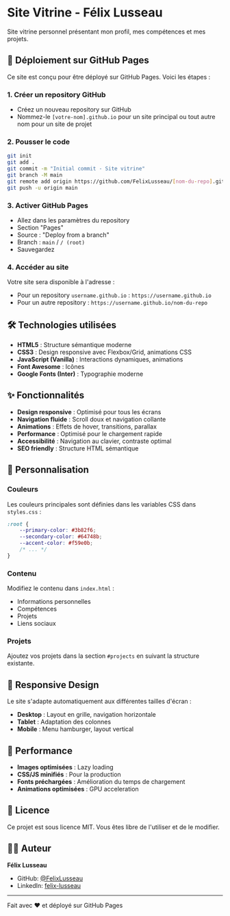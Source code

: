 # Site Vitrine - Félix Lusseau

Site vitrine personnel présentant mon profil, mes compétences et mes projets.

## 🚀 Déploiement sur GitHub Pages

Ce site est conçu pour être déployé sur GitHub Pages. Voici les étapes :

### 1. Créer un repository GitHub
- Créez un nouveau repository sur GitHub
- Nommez-le `[votre-nom].github.io` pour un site principal ou tout autre nom pour un site de projet

### 2. Pousser le code
```bash
git init
git add .
git commit -m "Initial commit - Site vitrine"
git branch -M main
git remote add origin https://github.com/FelixLusseau/[nom-du-repo].git
git push -u origin main
```

### 3. Activer GitHub Pages
- Allez dans les paramètres du repository
- Section "Pages"
- Source : "Deploy from a branch"
- Branch : `main` / `/ (root)`
- Sauvegardez

### 4. Accéder au site
Votre site sera disponible à l'adresse :
- Pour un repository `username.github.io` : `https://username.github.io`
- Pour un autre repository : `https://username.github.io/nom-du-repo`

## 🛠️ Technologies utilisées

- **HTML5** : Structure sémantique moderne
- **CSS3** : Design responsive avec Flexbox/Grid, animations CSS
- **JavaScript (Vanilla)** : Interactions dynamiques, animations
- **Font Awesome** : Icônes
- **Google Fonts (Inter)** : Typographie moderne

## ✨ Fonctionnalités

- **Design responsive** : Optimisé pour tous les écrans
- **Navigation fluide** : Scroll doux et navigation collante
- **Animations** : Effets de hover, transitions, parallax
- **Performance** : Optimisé pour le chargement rapide
- **Accessibilité** : Navigation au clavier, contraste optimal
- **SEO friendly** : Structure HTML sémantique

## 🎨 Personnalisation

### Couleurs
Les couleurs principales sont définies dans les variables CSS dans `styles.css` :
```css
:root {
    --primary-color: #3b82f6;
    --secondary-color: #64748b;
    --accent-color: #f59e0b;
    /* ... */
}
```

### Contenu
Modifiez le contenu dans `index.html` :
- Informations personnelles
- Compétences
- Projets
- Liens sociaux

### Projets
Ajoutez vos projets dans la section `#projects` en suivant la structure existante.

## 📱 Responsive Design

Le site s'adapte automatiquement aux différentes tailles d'écran :
- **Desktop** : Layout en grille, navigation horizontale
- **Tablet** : Adaptation des colonnes
- **Mobile** : Menu hamburger, layout vertical

## 🚀 Performance

- **Images optimisées** : Lazy loading
- **CSS/JS minifiés** : Pour la production
- **Fonts préchargées** : Amélioration du temps de chargement
- **Animations optimisées** : GPU acceleration

## 📄 Licence

Ce projet est sous licence MIT. Vous êtes libre de l'utiliser et de le modifier.

## 👨‍💻 Auteur

**Félix Lusseau**
- GitHub: [@FelixLusseau](https://github.com/FelixLusseau)
- LinkedIn: [felix-lusseau](https://www.linkedin.com/in/felix-lusseau)

---

Fait avec ❤️ et déployé sur GitHub Pages
